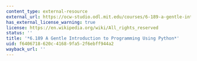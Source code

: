 ```yaml
---
content_type: external-resource
external_url: https://ocw-studio.odl.mit.edu/courses/6-189-a-gentle-introduction-to-programming-using-python-january-iap-2011
has_external_license_warning: true
license: https://en.wikipedia.org/wiki/All_rights_reserved
status: ''
title: '*6.189 A Gentle Introduction to Programming Using Python*'
uid: f6406718-620c-4168-9fa5-2f6ebff944a2
wayback_url: ''
---
```

